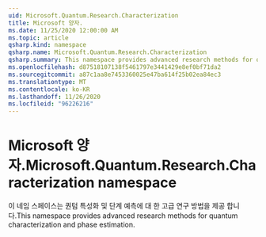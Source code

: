 ```yaml
---
uid: Microsoft.Quantum.Research.Characterization
title: Microsoft 양자.
ms.date: 11/25/2020 12:00:00 AM
ms.topic: article
qsharp.kind: namespace
qsharp.name: Microsoft.Quantum.Research.Characterization
qsharp.summary: This namespace provides advanced research methods for quantum characterization and phase estimation.
ms.openlocfilehash: d87518107138f5461797e3441429e8ef0bf71da2
ms.sourcegitcommit: a87c1aa8e7453360025e47ba614f25b02ea84ec3
ms.translationtype: MT
ms.contentlocale: ko-KR
ms.lasthandoff: 11/26/2020
ms.locfileid: "96226216"
---
```

# <a name="microsoftquantumresearchcharacterization-namespace"></a><span data-ttu-id="ee227-102">Microsoft 양자.</span><span class="sxs-lookup"><span data-stu-id="ee227-102">Microsoft.Quantum.Research.Characterization namespace</span></span>

<span data-ttu-id="ee227-103">이 네임 스페이스는 퀀텀 특성화 및 단계 예측에 대 한 고급 연구 방법을 제공 합니다.</span><span class="sxs-lookup"><span data-stu-id="ee227-103">This namespace provides advanced research methods for quantum characterization and phase estimation.</span></span>

